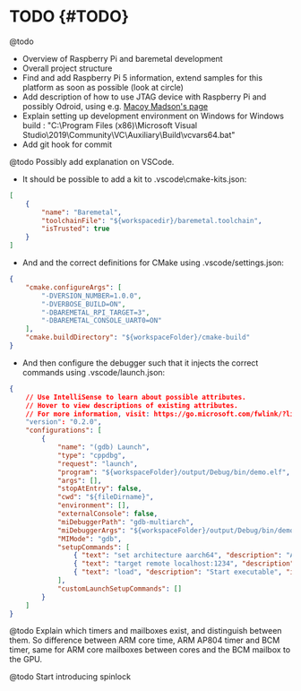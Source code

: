 # TODO {#TODO}

@todo
- Overview of Raspberry Pi and baremetal development
- Overall project structure
- Find and add Raspberry Pi 5 information, extend samples for this platform as soon as possible (look at circle)
- Add description of how to use JTAG device with Raspberry Pi and possibly Odroid, using e.g. [Macoy Madson's page](https://macoy.me/blog/programming/RaspberryPi5Debugging)
- Explain setting up development environment on Windows for Windows build : "C:\Program Files (x86)\Microsoft Visual Studio\2019\Community\VC\Auxiliary\Build\vcvars64.bat"
- Add git hook for commit

@todo Possibly add explanation on VSCode.
- It should be possible to add a kit to .vscode\cmake-kits.json:
```json
[
    {
        "name": "Baremetal",
        "toolchainFile": "${workspacedir}/baremetal.toolchain",
        "isTrusted": true
    }
]
```
- And and the correct definitions for CMake using .vscode/settings.json:
```json
{
    "cmake.configureArgs": [
        "-DVERSION_NUMBER=1.0.0",
        "-DVERBOSE_BUILD=ON",
        "-DBAREMETAL_RPI_TARGET=3",
        "-DBAREMETAL_CONSOLE_UART0=ON"
    ],
    "cmake.buildDirectory": "${workspaceFolder}/cmake-build"
}
```
- And then configure the debugger such that it injects the correct commands using .vscode/launch.json:
```json
{
    // Use IntelliSense to learn about possible attributes.
    // Hover to view descriptions of existing attributes.
    // For more information, visit: https://go.microsoft.com/fwlink/?linkid=830387
    "version": "0.2.0",
    "configurations": [
        {
            "name": "(gdb) Launch",
            "type": "cppdbg",
            "request": "launch",
            "program": "${workspaceFolder}/output/Debug/bin/demo.elf",
            "args": [],
            "stopAtEntry": false,
            "cwd": "${fileDirname}",
            "environment": [],
            "externalConsole": false,
            "miDebuggerPath": "gdb-multiarch",
            "miDebuggerArgs": "${workspaceFolder}/output/Debug/bin/demo.elf",
            "MIMode": "gdb",
            "setupCommands": [
                { "text": "set architecture aarch64", "description": "ARM64 architecture", "ignoreFailures": false },
                { "text": "target remote localhost:1234", "description": "Connect to QEMU", "ignoreFailures": false },
                { "text": "load", "description": "Start executable", "ignoreFailures": false }                
            ],
            "customLaunchSetupCommands": []
        }
    ]
}
```

@todo Explain which timers and mailboxes exist, and distinguish between them. So difference between ARM core time, ARM AP804 timer and BCM timer, same for ARM core mailboxes between cores and the BCM mailbox to the GPU.

@todo Start introducing spinlock

